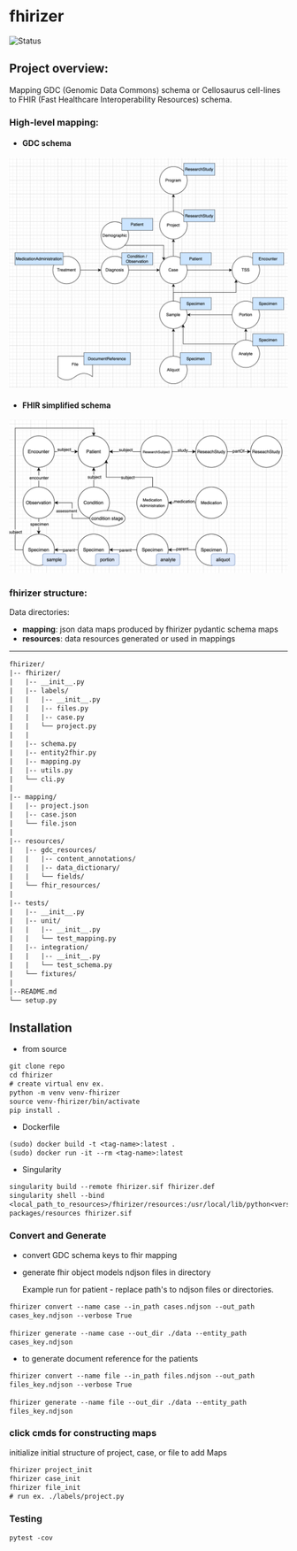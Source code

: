 # fhirizer
![Status](https://img.shields.io/badge/Status-In%20Progress-yellow)

## Project overview: 
Mapping GDC (Genomic Data Commons) schema or Cellosaurus cell-lines to FHIR (Fast Healthcare Interoperability Resources) schema.

### High-level mapping:
- #### GDC schema 
![mapping](./imgs/high-level.png)

- #### FHIR simplified schema 
![mapping](./imgs/gdc-fhir.png)


### fhirizer structure:

Data directories:
- **mapping**: json data maps produced by fhirizer pydantic schema maps
- **resources**: data resources generated or used in mappings

****
```
fhirizer/
|-- fhirizer/
|   |-- __init__.py
|   |-- labels/
|   |   |-- __init__.py
|   |   |-- files.py
|   |   |-- case.py
|   |   └── project.py
|   |   
|   |-- schema.py
|   |-- entity2fhir.py
|   |-- mapping.py
|   |-- utils.py
|   └── cli.py
|   
|-- mapping/
|   |-- project.json
|   |-- case.json
|   └── file.json
|  
|-- resources/
|   |-- gdc_resources/
|   |   |-- content_annotations/
|   |   |-- data_dictionary/
|   |   └── fields/
|   └── fhir_resources/
| 
|-- tests/
|   |-- __init__.py
|   |-- unit/
|   |   |-- __init__.py
|   |   └── test_mapping.py
|   |-- integration/
|   |   |-- __init__.py
|   |   └── test_schema.py
|   └── fixtures/
|   
|--README.md
└── setup.py
```

## Installation

- from source 
```
git clone repo
cd fhirizer
# create virtual env ex. 
python -m venv venv-fhirizer
source venv-fhirizer/bin/activate
pip install . 
```

- Dockerfile

```
(sudo) docker build -t <tag-name>:latest .
(sudo) docker run -it --rm <tag-name>:latest
```

- Singularity 
```
singularity build --remote fhirizer.sif fhirizer.def
singularity shell --bind <local_path_to_resources>/fhirizer/resources:/usr/local/lib/python<version>/dist-packages/resources fhirizer.sif
```

### Convert and Generate
 
- convert GDC schema keys to fhir mapping
- generate fhir object models ndjson files in directory

  Example run for patient - replace path's to ndjson files or directories. 
 
```
fhirizer convert --name case --in_path cases.ndjson --out_path cases_key.ndjson --verbose True

fhirizer generate --name case --out_dir ./data --entity_path cases_key.ndjson

``` 

- to generate document reference for the patients 

 
```
fhirizer convert --name file --in_path files.ndjson --out_path files_key.ndjson --verbose True

fhirizer generate --name file --out_dir ./data --entity_path files_key.ndjson

``` 

### click cmds for constructing maps

initialize initial structure of project, case, or file to add Maps

```
fhirizer project_init 
fhirizer case_init 
fhirizer file_init 
# run ex. ./labels/project.py 
```


### Testing 
```
pytest -cov 
```
